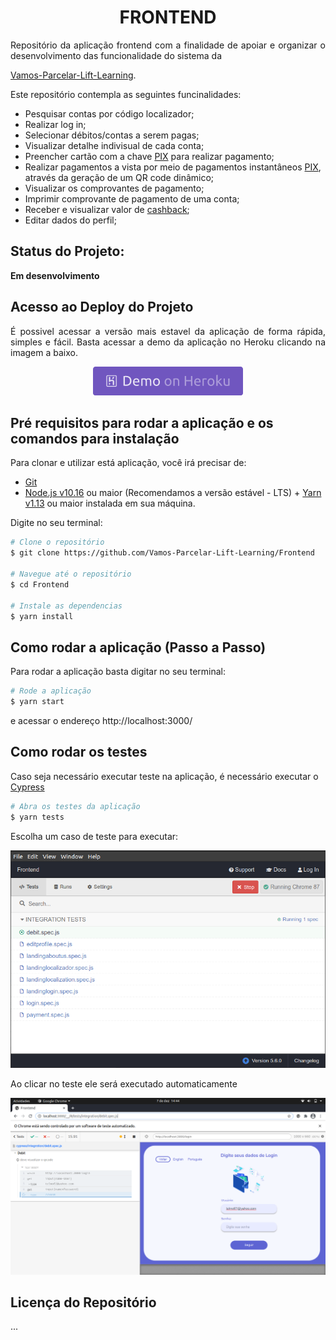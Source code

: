 <h1 align="center">
  FRONTEND
</h1>

<p align="justify">
  Repositório da aplicação frontend com a finalidade de apoiar e organizar o desenvolvimento das funcionalidade do sistema da</p>

[Vamos-Parcelar-Lift-Learning](https://vamosparcelar.com.br/blog/vamos-parcelar-e-escolhida-para-o-lift-learning/).

  <p>Este repositório contempla as seguintes funcinalidades:</p>

- Pesquisar contas por código localizador;
- Realizar log in;
- Selecionar débitos/contas a serem pagas;
- Visualizar detalhe indivisual de cada conta;
- Preencher cartão com a chave [PIX](https://www.bcb.gov.br/estabilidadefinanceira/perguntaserespostaspix) para realizar pagamento;
- Realizar pagamentos a vista por meio de pagamentos instantâneos [PIX](https://www.bcb.gov.br/estabilidadefinanceira/pix), através da geração de um QR code dinâmico;
- Visualizar os comprovantes de pagamento;
- Imprimir comprovante de pagamento de uma conta;
- Receber e visualizar valor de [cashback](https://vamosparcelar.zendesk.com/hc/pt-br/articles/360052061894-17-O-que-%C3%A9-cashback-e-para-que-ele-serve-);
- Editar dados do perfil;

## Status do Projeto:

**Em desenvolvimento**

## Acesso ao Deploy do Projeto

<p align="justify">
É possivel acessar a versão mais estavel da aplicação de forma rápida, simples e fácil. Basta acessar a demo da aplicação no Heroku clicando na imagem a baixo.
  <p align="center">
    <a href="https://pix-lift-learning-vp.herokuapp.com/" target="_blank">
    <img alt="Demo on Heroku" src="./public/assets/imgs/demo_on_heroku.png"></a>
  </p>
</p>

## Pré requisitos para rodar a aplicação e os comandos para instalação

<p align="justify">Para clonar e utilizar está aplicação, você irá precisar de:

- [Git](https://git-scm.com)
- [Node.js v10.16][nodejs] ou maior (Recomendamos a versão estável - LTS) + [Yarn v1.13][yarn] ou maior instalada em sua máquina.</p>

<p align="justify">Digite no seu terminal:</p>

```bash
# Clone o repositório
$ git clone https://github.com/Vamos-Parcelar-Lift-Learning/Frontend

# Navegue até o repositório
$ cd Frontend

# Instale as dependencias
$ yarn install

```

[nodejs]: https://nodejs.org/
[yarn]: https://yarnpkg.com/

## Como rodar a aplicação (Passo a Passo)

Para rodar a aplicação basta digitar no seu terminal:

```bash
# Rode a aplicação
$ yarn start
```

e acessar o endereço http://localhost:3000/

## Como rodar os testes

Caso seja necessário executar teste na aplicação, é necessário executar o [Cypress](https://docs.cypress.io/guides/getting-started/installing-cypress.html#Opening-Cypress)

```bash
# Abra os testes da aplicação
$ yarn tests
```

Escolha um caso de teste para executar:

  <p align="center">
    <img alt="Choose a test to execute" src="./public/assets/imgs/test_choice.png">
  </p>

Ao clicar no teste ele será executado automaticamente

  <p align="center">
    <img alt="Execute the test" src="./public/assets/imgs/test_executing.png">
  </p>

## Licença do Repositório

...
